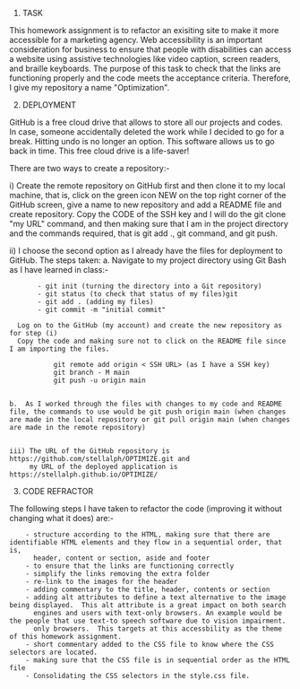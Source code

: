 1) TASK

This homework assignment is to refactor an exisiting site to make it more accessible for a marketing agency.  Web accessibility is an important consideration for business to ensure that people with disabilities can access a website using assistive technologies like video caption, screen readers, and braille keyboards.  The purpose of this task to check that the links are functioning properly and the code meets the acceptance criteria. Therefore, I give my repository a name "Optimization". 


2) DEPLOYMENT

GitHub is a free cloud drive that allows to store all our projects and codes.  In case, someone accidentally deleted the work while I decided to go for a break.  Hitting undo is no longer an option.  This software allows us to go back in time.  This free cloud drive is a life-saver!  

There are two ways to create a repository:-

   i)  Create the remote repository on GitHub first and then clone it to my local machine, that is, click on the green icon NEW on the top right corner of the GitHub screen, give a name to new repository and add a README file and create repository.  Copy the CODE of the SSH key and I will do the git clone "my URL" command, and then making sure that I am in the project directory and the commands required, that is git add ., git command, and git push.
   
   ii) I choose the second option as I already have the files for deployment to GitHub.  The steps taken:
   a.  Navigate to my project directory using Git Bash as I have learned in class:-

           - git init (turning the directory into a Git repository)
           - git status (to check that status of my files)git 
           - git add . (adding my files)
           - git commit -m "initial commit"
          
      Log on to the GitHub (my account) and create the new repository as for step (i)
      Copy the code and making sure not to click on the README file since I am importing the files.

               git remote add origin < SSH URL> (as I have a SSH key)
               git branch - M main
               git push -u origin main


    b.  As I worked through the files with changes to my code and README file, the commands to use would be git push origin main (when changes are made in the local repository or git pull origin main (when changes are made in the remote repository)
    

    iii) The URL of the GitHub repository is https://github.com/stellalph/OPTIMIZE.git and 
         my URL of the deployed application is https://stellalph.github.io/OPTIMIZE/


  3) CODE REFRACTOR

The following steps I have taken to refactor the code (improving it without changing what it does) are:-


        - structure according to the HTML, making sure that there are identifiable HTML elements and they flow in a sequential order, that is,
          header, content or section, aside and footer
        - to ensure that the links are functioning correctly
        - simplify the links removing the extra folder
        - re-link to the images for the header
        - adding commentary to the title, header, contents or section
        - adding alt attributes to define a text alternative to the image being displayed.  This alt attribute is a great impact on both search 
          engines and users with text-only browsers. An example would be the people that use text-to speech software due to vision impairment.
          only browsers.  This targets at this accessbility as the theme of this homework assignment.
        - short commentary added to the CSS file to know where the CSS selectors are located.
        - making sure that the CSS file is in sequential order as the HTML file
        - Consolidating the CSS selectors in the style.css file.

       